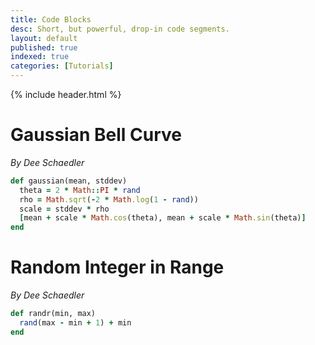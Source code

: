 ```yaml
---
title: Code Blocks
desc: Short, but powerful, drop-in code segments.
layout: default
published: true
indexed: true
categories: [Tutorials]
---
```


{% include header.html %}

# Gaussian Bell Curve
_By Dee Schaedler_
```ruby
def gaussian(mean, stddev)
  theta = 2 * Math::PI * rand
  rho = Math.sqrt(-2 * Math.log(1 - rand))
  scale = stddev * rho
  [mean + scale * Math.cos(theta), mean + scale * Math.sin(theta)]
end

```

# Random Integer in Range
_By Dee Schaedler_
```ruby
def randr(min, max)
  rand(max - min + 1) + min
end

```
